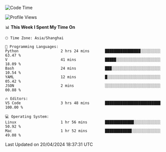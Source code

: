 <!--START_SECTION:waka-->
![Code Time](http://img.shields.io/badge/Code%20Time-396%20hrs%2030%20mins-blue)

![Profile Views](http://img.shields.io/badge/Profile%20Views-1-blue)

📊 **This Week I Spent My Time On** 

```text
🕑︎ Time Zone: Asia/Shanghai

💬 Programming Languages: 
Python                   2 hrs 24 mins       ████████████████░░░░░░░░░   63.47 % 
V                        41 mins             █████░░░░░░░░░░░░░░░░░░░░   18.09 % 
Bash                     24 mins             ███░░░░░░░░░░░░░░░░░░░░░░   10.54 % 
YAML                     12 mins             █░░░░░░░░░░░░░░░░░░░░░░░░   05.42 % 
JSON                     2 mins              ░░░░░░░░░░░░░░░░░░░░░░░░░   00.88 % 

🔥 Editors: 
VS Code                  3 hrs 48 mins       █████████████████████████   100.00 % 

💻 Operating System: 
Linux                    1 hr 56 mins        █████████████░░░░░░░░░░░░   50.92 % 
Mac                      1 hr 52 mins        ████████████░░░░░░░░░░░░░   49.08 % 
```


 Last Updated on 20/04/2024 18:37:31 UTC
<!--END_SECTION:waka-->
